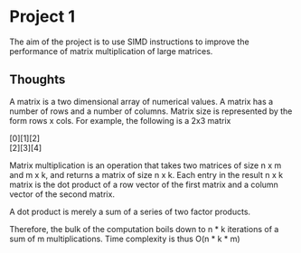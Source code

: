 # Project 1

The aim of the project is to use SIMD instructions to improve the
performance of matrix multiplication of large matrices.

## Thoughts

A matrix is a two dimensional array of numerical values. A matrix
has a number of rows and a number of columns. Matrix size is represented
by the form rows x cols. For example, the following is a 2x3 matrix

\[0\]\[1\]\[2\] \
\[2\]\[3\]\[4\]

Matrix multiplication is an operation that takes two matrices of size n x m
and m x k, and returns a matrix of size n x k. Each entry in the result n x k
matrix is the dot product of a row vector of the first matrix and a column vector
of the second matrix.

A dot product is merely a sum of a series of two factor products.

Therefore, the bulk of the computation boils down to n * k iterations of a sum of
m multiplications. Time complexity is thus O(n * k * m)


